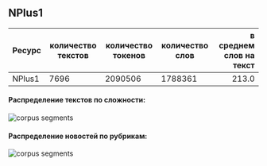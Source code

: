 

## NPlus1

| Ресурс                        | количество текстов | количество токенов | количество слов | в среднем слов на текст |
|-------------------------------|--------------------|--------------------|-----------------|------------------------:|
| NPlus1                        | 7696               | 2090506            | 1788361         | 213.0                   |

#### Распределение текстов по сложности:

![](https://github.com/TatianaShavrina/taiga_site/blob/master/assets/css/nplus1_diff.png "corpus segments")



#### Распределение новостей по рубрикам:

![](https://github.com/TatianaShavrina/taiga_site/blob/master/assets/css/nplus1_rubrics.png "corpus segments")
